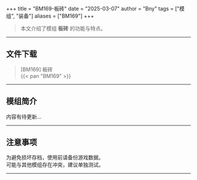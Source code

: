 +++
title = "BM169-板砖"
date = "2025-03-07"
author = "Bny"
tags = ["模组", "装备"]
aliases = ["BM169"]
+++

> 本文介绍了模组 **板砖** 的功能与特点。

---

## 文件下载

> [BM169] 板砖  
{{< pan "BM169" >}}  

---

## 模组简介

>  
内容有待更新...  

---

## 注意事项

>  
为避免损坏存档，使用前请备份游戏数据。  
可能与其他模组存在冲突，建议单独测试。  

---

